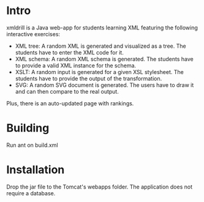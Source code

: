 Intro
=====

xmldrill is a Java web-app for students learning XML featuring the following interactive exercises:

- XML tree: A random XML is generated and visualized as a tree. The students have to enter the XML code for it.
- XML schema: A random XML schema is generated. The students have to provide a valid XML instance for the schema. 
- XSLT: A random input is generated for a given XSL stylesheet. The students have to provide the output of the transformation. 
- SVG: A random SVG document is generated. The users have to draw it and can then compare to the real output. 


Plus, there is an auto-updated page with rankings.


Building
========
Run ant on build.xml 


Installation
============
Drop the jar file to the Tomcat's webapps folder. The application does not require a database. 


